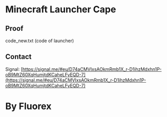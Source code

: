 # Minecraft Launcher Cape

## Proof
code_new.txt (code of launcher)

## Contact
Signal: [https://signal.me/#eu/D74aCMVIxsAOkmRmb1X_r-D1ihzMdxhn1P-oB9MtZ60XqHumjtdKCaheLFyEQD-7](https://signal.me/#eu/D74aCMVIxsAOkmRmb1X_r-D1ihzMdxhn1P-oB9MtZ60XqHumjtdKCaheLFyEQD-7)

# By Fluorex
